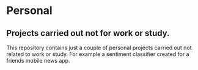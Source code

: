 # Personal
## Projects carried out not for work or study.

This repository contains just a couple of personal projects carried out not related to work or study. For example a sentiment classifier created for a friends mobile news app.
